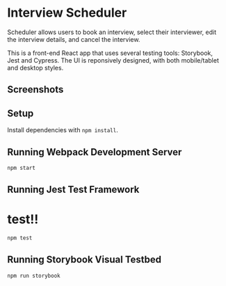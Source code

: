 # Interview Scheduler

Scheduler allows users to book an interview, select their interviewer, edit the interview details, and cancel the interview. 

This is a front-end React app that uses several testing tools: Storybook, Jest and Cypress. The UI is reponsively designed, with both mobile/tablet and desktop styles.

## Screenshots

## Setup

Install dependencies with `npm install`.

## Running Webpack Development Server

```sh
npm start
```

## Running Jest Test Framework
# test!!
```sh
npm test
```

## Running Storybook Visual Testbed

```sh
npm run storybook
```
